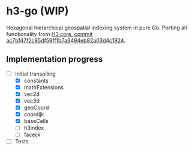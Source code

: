 # h3-go (WIP)

Hexagonal hierarchical geospatial indexing system in pure Go. Porting all functionality from [H3 core, commit ac7bf47f2c85df59ff1b7a3494eb82a03d4c1924](https://github.com/uber/h3/tree/ac7bf47f2c85df59ff1b7a3494eb82a03d4c1924).

## Implementation progress
- [ ] Initial transpiling
    - [X] constants
    - [X] mathExtensions
    - [X] vec2d
    - [X] vec3d
    - [X] geoCoord
    - [X] coordijk
    - [X] baseCells
    - [ ] h3index
    - [ ] faceijk
- [ ] Tests